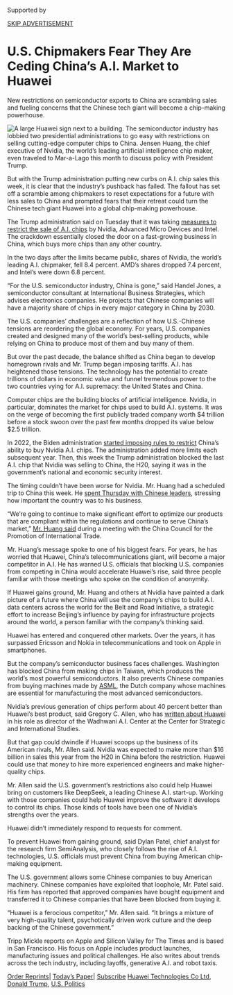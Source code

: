 Supported by

[SKIP ADVERTISEMENT](#after-sponsor)
# U.S. Chipmakers Fear They Are Ceding China’s A.I. Market to Huawei
New restrictions on semiconductor exports to China are scrambling sales and fueling concerns that the Chinese tech giant will become a chip-making powerhouse.

![A large Huawei sign next to a building.](https://static01.nyt.com/images/2025/04/18/multimedia/18biz-chips-panic-01-glpt/18biz-chips-panic-01-glpt-articleLarge.jpg?quality=75&auto=webp&disable=upscale)
The semiconductor industry has lobbied two presidential administrations to go easy with restrictions on selling cutting-edge computer chips to China. Jensen Huang, the chief executive of Nvidia, the world’s leading artificial intelligence chip maker, even traveled to Mar-a-Lago this month to discuss policy with President Trump.

But with the Trump administration putting new curbs on A.I. chip sales this week, it is clear that the industry’s pushback has failed. The fallout has set off a scramble among chipmakers to reset expectations for a future with less sales to China and prompted fears that their retreat could turn the Chinese tech giant Huawei into a global chip-making powerhouse.

The Trump administration said on Tuesday that it was taking [measures to restrict the sale of A.I. chips](https://www.nytimes.com/2025/04/15/technology/nvidia-h20-chip-china-restrictions.html) by Nvidia, Advanced Micro Devices and Intel. The crackdown essentially closed the door on a fast-growing business in China, which buys more chips than any other country.

In the two days after the limits became public, shares of Nvidia, the world’s leading A.I. chipmaker, fell 8.4 percent. AMD’s shares dropped 7.4 percent, and Intel’s were down 6.8 percent.

“For the U.S. semiconductor industry, China is gone,” said Handel Jones, a semiconductor consultant at International Business Strategies, which advises electronics companies. He projects that Chinese companies will have a majority share of chips in every major category in China by 2030.

The U.S. companies’ challenges are a reflection of how U.S.-Chinese tensions are reordering the global economy. For years, U.S. companies created and designed many of the world’s best-selling products, while relying on China to produce most of them and buy many of them.

But over the past decade, the balance shifted as China began to develop homegrown rivals and Mr. Trump began imposing tariffs. A.I. has heightened those tensions. The technology has the potential to create trillions of dollars in economic value and funnel tremendous power to the two countries vying for A.I. supremacy: the United States and China.

Computer chips are the building blocks of artificial intelligence. Nvidia, in particular, dominates the market for chips used to build A.I. systems. It was on the verge of becoming the first publicly traded company worth $4 trillion before a stock swoon over the past few months dropped its value below $2.5 trillion.

In 2022, the Biden administration [started imposing rules to restrict](https://www.nytimes.com/2022/08/31/technology/gpu-chips-china-russia.html) China’s ability to buy Nvidia A.I. chips. The administration added more limits each subsequent year. Then, this week the Trump administration blocked the last A.I. chip that Nvidia was selling to China, the H20, saying it was in the government’s national and economic security interest.

The timing couldn’t have been worse for Nvidia. Mr. Huang had a scheduled trip to China this week. He [spent Thursday with Chinese leaders](https://www.nytimes.com/2025/04/17/business/nvidia-china-tariffs-chips-jensen-huang.html), stressing how important the country was to his business.

“We’re going to continue to make significant effort to optimize our products that are compliant within the regulations and continue to serve China’s market,” [Mr. Huang said](https://x.com/wangzhian8848/status/1913030574023082490) during a meeting with the China Council for the Promotion of International Trade.

Mr. Huang’s message spoke to one of his biggest fears. For years, he has worried that Huawei, China’s telecommunications giant, will become a major competitor in A.I. He has warned U.S. officials that blocking U.S. companies from competing in China would accelerate Huawei’s rise, said three people familiar with those meetings who spoke on the condition of anonymity.

If Huawei gains ground, Mr. Huang and others at Nvidia have painted a dark picture of a future where China will use the company’s chips to build A.I. data centers across the world for the Belt and Road Initiative, a strategic effort to increase Beijing’s influence by paying for infrastructure projects around the world, a person familiar with the company’s thinking said.

Huawei has entered and conquered other markets. Over the years, it has surpassed Ericsson and Nokia in telecommunications and took on Apple in smartphones.

But the company’s semiconductor business faces challenges. Washington has blocked China from making chips in Taiwan, which produces the world’s most powerful semiconductors. It also prevents Chinese companies from buying machines made by [ASML](https://www.nytimes.com/2021/07/04/technology/tech-cold-war-chips.html), the Dutch company whose machines are essential for manufacturing the most advanced semiconductors.

Nvidia’s previous generation of chips perform about 40 percent better than Huawei’s best product, said Gregory C. Allen, who has [written about Huawei](https://www.csis.org/analysis/deepseek-huawei-export-controls-and-future-us-china-ai-race) in his role as director of the Wadhwani A.I. Center at the Center for Strategic and International Studies.

But that gap could dwindle if Huawei scoops up the business of its American rivals, Mr. Allen said. Nvidia was expected to make more than $16 billion in sales this year from the H20 in China before the restriction. Huawei could use that money to hire more experienced engineers and make higher-quality chips.

Mr. Allen said the U.S. government’s restrictions also could help Huawei bring on customers like DeepSeek, a leading Chinese A.I. start-up. Working with those companies could help Huawei improve the software it develops to control its chips. Those kinds of tools have been one of Nvidia’s strengths over the years.

Huawei didn’t immediately respond to requests for comment.

To prevent Huawei from gaining ground, said Dylan Patel, chief analyst for the research firm SemiAnalysis, who closely follows the rise of A.I. technologies, U.S. officials must prevent China from buying American chip-making equipment.

The U.S. government allows some Chinese companies to buy American machinery. Chinese companies have exploited that loophole, Mr. Patel said. His firm has reported that approved companies have bought equipment and transferred it to Chinese companies that have been blocked from buying it.

“Huawei is a ferocious competitor,” Mr. Allen said. “It brings a mixture of very high-quality talent, psychotically driven work culture and the deep backing of the Chinese government.”

Tripp Mickle reports on Apple and Silicon Valley for The Times and is based in San Francisco. His focus on Apple includes product launches, manufacturing issues and political challenges. He also writes about trends across the tech industry, including layoffs, generative A.I. and robot taxis.

[Order Reprints](https://nytimes.wrightsmedia.com/)|
[Today’s Paper](https://www.nytimes.com/section/todayspaper)|
[Subscribe](https://www.nytimes.com/subscriptions/Multiproduct/lp8HYKU.html?campaignId=48JQY)
[Huawei Technologies Co Ltd](https://www.nytimes.com/topic/huawei-technologies-co-ltd),
[Donald Trump](https://www.nytimes.com/spotlight/donald-trump),
[U.S. Politics](https://www.nytimes.com/section/politics)